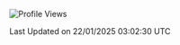 <!--START_SECTION:waka-->
![Profile Views](http://img.shields.io/badge/Profile%20Views-1-blue)


 Last Updated on 22/01/2025 03:02:30 UTC
<!--END_SECTION:waka-->